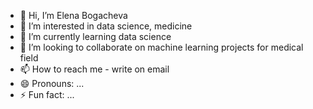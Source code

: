 - 👋 Hi, I’m Elena Bogacheva
- 👀 I’m interested in data science, medicine
- 🌱 I’m currently learning data science
- 💞️ I’m looking to collaborate on machine learning projects for medical field
- 📫 How to reach me - write on email
- 😄 Pronouns: ...
- ⚡ Fun fact: ...

<!---
elenabogachevaxxx/elenabogachevaxxx is a ✨ special ✨ repository because its `README.md` (this file) appears on your GitHub profile.
You can click the Preview link to take a look at your changes.
--->
